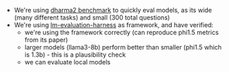 - We're using [dharma2 benchmark](https://huggingface.co/datasets/pharaouk/dharma-2) to quickly eval models, as its wide (many different tasks) and small (300 total questions)
- We're using [lm-evaluation-harness](https://github.com/EleutherAI/lm-evaluation-harness) as framework, and have verified:
	- we're using the framework correctly (can reproduce phi1.5 metrics from its paper)
	- larger models (llama3-8b) perform better than smaller (phi1.5 which is 1.3b) - this is a plausibility check
  - we can evaluate local models
